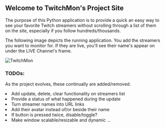 ## Welcome to TwitchMon's Project Site

The purpose of this Python application is to provide a quick an easy way to see your favorite Twitch streamers without scrolling through a list of them on the site, especially if you follow hundreds/thousands.

The following image depicts the running application.  You add the streamers you want to monitor for.
If they are live, you'll  see their name's appear on under the LIVE Channel's frame.

![TwitchMon](https://i.imgur.com/XuXHQkZ.png)

### TODOs:
As the project evolves, these continually are added/removed.

<li>Add update, delete, clear functionality on streamers list
<li>Provide a status of what happened during the update
<li>Turn streamer names into URL links
<li>Add their avatar instead of/or beside their name
<li>If button is pressed twice, disable/toggle?
<li>Make window scalable/resizable and dynamic
...

